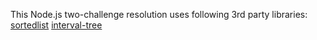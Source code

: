 This Node.js two-challenge resolution uses following 3rd party libraries:
[sortedlist](https://github.com/shinout/SortedList)
[interval-tree](https://github.com/shinout/interval-tree)
